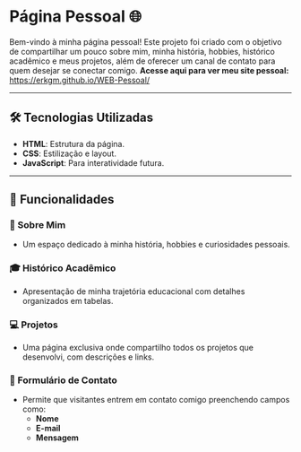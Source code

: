 # Página Pessoal 🌐

Bem-vindo à minha página pessoal! Este projeto foi criado com o objetivo de compartilhar um pouco sobre mim, minha história, hobbies, histórico acadêmico e meus projetos, além de oferecer um canal de contato para quem desejar se conectar comigo.
**Acesse aqui para ver meu site pessoal:** https://erkgm.github.io/WEB-Pessoal/

---

## 🛠️ Tecnologias Utilizadas

- **HTML**: Estrutura da página.
- **CSS**: Estilização e layout.
- **JavaScript**: Para interatividade futura.

---

## 📄 Funcionalidades

### 🌟 Sobre Mim
- Um espaço dedicado à minha história, hobbies e curiosidades pessoais.

### 🎓 Histórico Acadêmico
- Apresentação de minha trajetória educacional com detalhes organizados em tabelas.

### 💻 Projetos
- Uma página exclusiva onde compartilho todos os projetos que desenvolvi, com descrições e links.

### 📩 Formulário de Contato
- Permite que visitantes entrem em contato comigo preenchendo campos como:
  - **Nome**
  - **E-mail**
  - **Mensagem**


